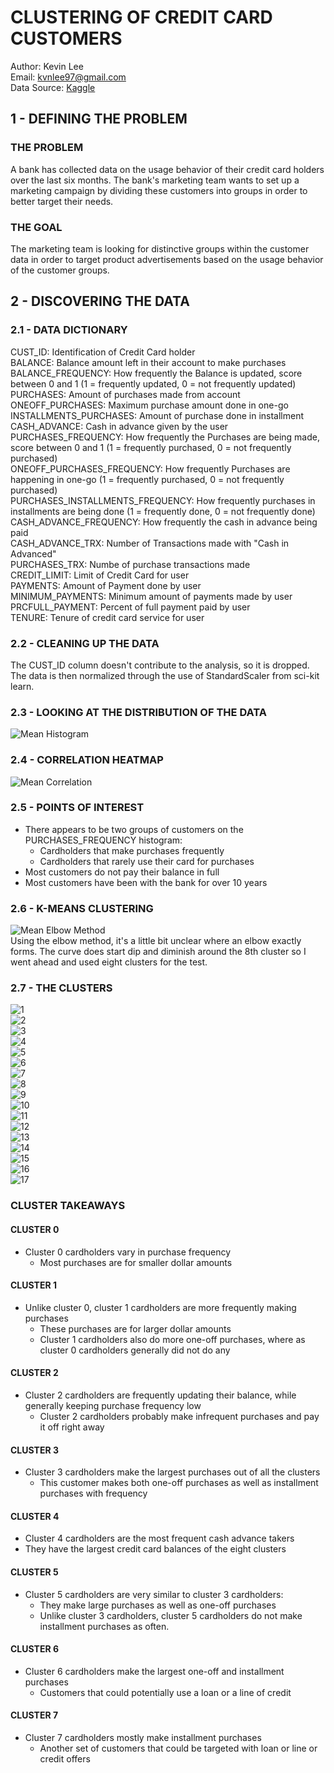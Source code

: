 # CLUSTERING OF CREDIT CARD CUSTOMERS
Author: Kevin Lee<br />Email: kvnlee97@gmail.com<br />Data Source: [Kaggle](https://www.kaggle.com/arjunbhasin2013/ccdata)
## 1 - DEFINING THE PROBLEM
### THE PROBLEM
A bank has collected data on the usage behavior of their credit card holders over the last six months. The bank's marketing team wants to set up a marketing campaign by dividing these customers into groups in order to better target their needs.<br />
### THE GOAL
The marketing team is looking for distinctive groups within the customer data in order to target product advertisements based on the usage behavior of the customer groups.<br />
## 2 - DISCOVERING THE DATA
### 2.1 - DATA DICTIONARY
CUST_ID: Identification of Credit Card holder<br />
BALANCE: Balance amount left in their account to make purchases<br />
BALANCE_FREQUENCY: How frequently the Balance is updated, score between 0 and 1 (1 = frequently updated, 0 = not frequently updated)<br />
PURCHASES: Amount of purchases made from account<br />
ONEOFF_PURCHASES: Maximum purchase amount done in one-go<br />
INSTALLMENTS_PURCHASES: Amount of purchase done in installment<br />
CASH_ADVANCE: Cash in advance given by the user<br />
PURCHASES_FREQUENCY: How frequently the Purchases are being made, score between 0 and 1 (1 = frequently purchased, 0 = not frequently purchased)<br />
ONEOFF_PURCHASES_FREQUENCY: How frequently Purchases are happening in one-go (1 = frequently purchased, 0 = not frequently purchased)<br />
PURCHASES_INSTALLMENTS_FREQUENCY: How frequently purchases in installments are being done (1 = frequently done, 0 = not frequently done)<br />
CASH_ADVANCE_FREQUENCY: How frequently the cash in advance being paid<br />
CASH_ADVANCE_TRX: Number of Transactions made with "Cash in Advanced"<br />
PURCHASES_TRX: Numbe of purchase transactions made<br />
CREDIT_LIMIT: Limit of Credit Card for user<br />
PAYMENTS: Amount of Payment done by user<br />
MINIMUM_PAYMENTS: Minimum amount of payments made by user<br />
PRCFULL_PAYMENT: Percent of full payment paid by user<br />
TENURE: Tenure of credit card service for user<br />
### 2.2 - CLEANING UP THE DATA
The CUST_ID column doesn't contribute to the analysis, so it is dropped. The data is then normalized through the use of StandardScaler from sci-kit learn.<br />
### 2.3 - LOOKING AT THE DISTRIBUTION OF THE DATA
![Mean Histogram](/images/1.png)<br />
### 2.4 - CORRELATION HEATMAP
![Mean Correlation](/images/2.png)<br />
### 2.5 - POINTS OF INTEREST
- There appears to be two groups of customers on the PURCHASES_FREQUENCY histogram:
  * Cardholders that make purchases frequently
  * Cardholders that rarely use their card for purchases
- Most customers do not pay their balance in full
- Most customers have been with the bank for over 10 years
### 2.6 - K-MEANS CLUSTERING
![Mean Elbow Method](/images/3.png)<br />
Using the elbow method, it's a little bit unclear where an elbow exactly forms. The curve does start dip and diminish around the 8th cluster so I went ahead and used eight clusters for the test.<br />
### 2.7 - THE CLUSTERS
![1](/images/4.png)<br />
![2](/images/5.png)<br />
![3](/images/6.png)<br />
![4](/images/7.png)<br />
![5](/images/8.png)<br />
![6](/images/9.png)<br />
![7](/images/10.png)<br />
![8](/images/11.png)<br />
![9](/images/12.png)<br />
![10](/images/13.png)<br />
![11](/images/14.png)<br />
![12](/images/15.png)<br />
![13](/images/16.png)<br />
![14](/images/17.png)<br />
![15](/images/18.png)<br />
![16](/images/19.png)<br />
![17](/images/20.png)<br />
### CLUSTER TAKEAWAYS
#### CLUSTER 0
- Cluster 0 cardholders vary in purchase frequency
  * Most purchases are for smaller dollar amounts
#### CLUSTER 1
- Unlike cluster 0, cluster 1 cardholders are more frequently making purchases
  * These purchases are for larger dollar amounts
  * Cluster 1 cardholders also do more one-off purchases, where as cluster 0 cardholders generally did not do any
#### CLUSTER 2
- Cluster 2 cardholders are frequently updating their balance, while generally keeping purchase frequency low
  * Cluster 2 cardholders probably make infrequent purchases and pay it off right away  
#### CLUSTER 3
- Cluster 3 cardholders make the largest purchases out of all the clusters
  * This customer makes both one-off purchases as well as installment purchases with frequency
#### CLUSTER 4
- Cluster 4 cardholders are the most frequent cash advance takers
- They have the largest credit card balances of the eight clusters
#### CLUSTER 5
- Cluster 5 cardholders are very similar to cluster 3 cardholders:
  * They make large purchases as well as one-off purchases
  * Unlike cluster 3 cardholders, cluster 5 cardholders do not make installment purchases as often.
#### CLUSTER 6
- Cluster 6 cardholders make the largest one-off and installment purchases
  * Customers that could potentially use a loan or a line of credit
#### CLUSTER 7
- Cluster 7 cardholders mostly make installment purchases
  * Another set of customers that could be targeted with loan or line or credit offers
